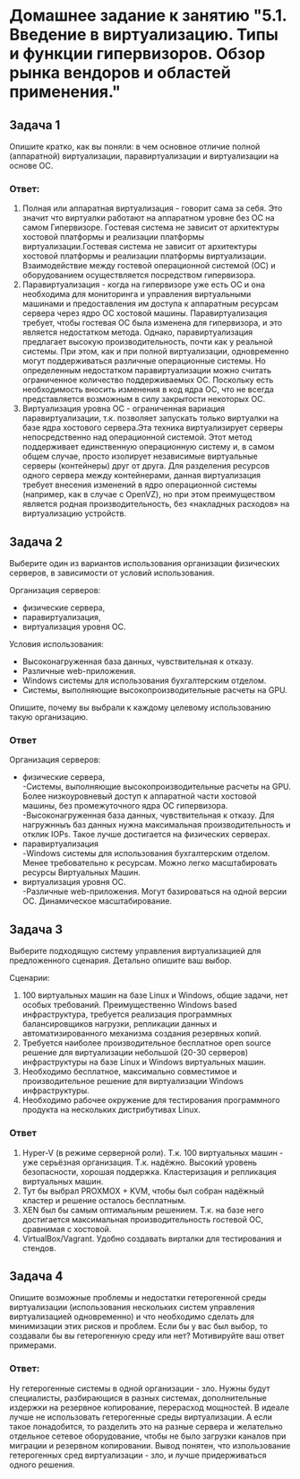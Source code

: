 
# Домашнее задание к занятию "5.1. Введение в виртуализацию. Типы и функции гипервизоров. Обзор рынка вендоров и областей применения."


## Задача 1

Опишите кратко, как вы поняли: в чем основное отличие полной (аппаратной) виртуализации, паравиртуализации и виртуализации на основе ОС.

### Ответ:
1. Полная или аппаратная виртуализация - говорит сама за себя. Это значит что виртуалки работают на аппаратном уровне без ОС на самом Гипервизоре. Гостевая система не зависит от архитектуры хостовой платформы и реализации платформы виртуализации.Гостевая система не зависит от архитектуры хостовой платформы и реализации платформы виртуализации. Взаимодействие между гостевой операционной системой (ОС) и оборудованием осуществляется посредством гипервизора.
2. Паравиртуализация - когда на гипервизоре уже есть ОС и она необходима для мониторинга и управления виртуальными машинами и предоставления им доступа к аппаратным ресурсам сервера через ядро ОС хостовой машины.
Паравиртуализация требует, чтобы гостевая ОС была изменена для гипервизора, и это является недостатком метода. Однако, паравиртуализация предлагает высокую производительность, почти как у реальной системы. При этом, как и при полной виртуализации, одновременно могут поддерживаться различные операционные системы. Но определенным недостатком паравиртуализации можно считать ограниченное количество поддерживаемых ОС. Поскольку есть необходимость вносить изменения в код ядра ОС, что не всегда представляется возможным в силу закрытости некоторых ОС.
3. Виртуализация уровна ОС - ограниченная вариация паравиртуализации, т.к. позволяет запускать только виртуалки на базе ядра хостового сервера.Эта техника виртуализирует серверы непосредственно над операционной системой. Этот метод поддерживает единственную операционную систему и, в самом общем случае, просто изолирует независимые виртуальные серверы (контейнеры) друг от друга. Для разделения ресурсов одного сервера между контейнерами, данная виртуализация требует внесения изменений в ядро операционной системы (например, как в случае с OpenVZ), но при этом преимуществом является родная производительность, без «накладных расходов» на виртуализацию устройств.


## Задача 2

Выберите один из вариантов использования организации физических серверов, в зависимости от условий использования.

Организация серверов:
- физические сервера,
- паравиртуализация,
- виртуализация уровня ОС.

Условия использования:
- Высоконагруженная база данных, чувствительная к отказу.
- Различные web-приложения.
- Windows системы для использования бухгалтерским отделом.
- Системы, выполняющие высокопроизводительные расчеты на GPU.

Опишите, почему вы выбрали к каждому целевому использованию такую организацию.

### Ответ
Организация серверов:
- физические сервера,
  <br>-Системы, выполняющие высокопроизводительные расчеты на GPU. Более низкоуровневый доступ к аппаратной части хостовой машины, без промежуточного ядра ОС гипервизора.
  <br>-Высоконагруженная база данных, чувствительная к отказу. Для нагружнныъ баз данных нужна максимальная производительность и отклик IOPs. Такое лучше достигается на физических серверах.
- паравиртуализация
<br>-Windows системы для использования бухгалтерским отделом. Менее требовательно к ресурсам. Можно легко масштабировать ресурсы Виртуальных Машин.
- виртуализация уровня ОС.
  <br>-Различные web-приложения. Могут базироваться на одной версии ОС. Динамическое масштабирование.


## Задача 3

Выберите подходящую систему управления виртуализацией для предложенного сценария. Детально опишите ваш выбор.

Сценарии:

1. 100 виртуальных машин на базе Linux и Windows, общие задачи, нет особых требований. Преимущественно Windows based инфраструктура, требуется реализация программных балансировщиков нагрузки, репликации данных и автоматизированного механизма создания резервных копий.
2. Требуется наиболее производительное бесплатное open source решение для виртуализации небольшой (20-30 серверов) инфраструктуры на базе Linux и Windows виртуальных машин.
3. Необходимо бесплатное, максимально совместимое и производительное решение для виртуализации Windows инфраструктуры.
4. Необходимо рабочее окружение для тестирования программного продукта на нескольких дистрибутивах Linux.

### Ответ
1. Hyper-V (в режиме серверной роли). Т.к. 100 виртуальных машин - уже серьёзная организация. Т.к. надёжно. Высокий уровень безопасности, хорошая поддержка. Кластеризация и репликация виртуальных машин.
2. Тут бы выбрал PROXMOX + KVM, чтобы был собран надёжный кластер и решение осталось бесплатным.
3. XEN был бы самым оптимальным решением. Т.к. на базе него достигается максимальная производительность гостевой ОС, сравнимая с хостовой.
4. VirtualBox/Vagrant. Удобно создавать вирталки для тестирования и стендов.


## Задача 4

Опишите возможные проблемы и недостатки гетерогенной среды виртуализации (использования нескольких систем управления виртуализацией одновременно) и что необходимо сделать для минимизации этих рисков и проблем. Если бы у вас был выбор, то создавали бы вы гетерогенную среду или нет? Мотивируйте ваш ответ примерами.

### Ответ:
Ну гетерогенные системы в одной организации - зло.
Нужны будут специалисты, разбирающися в разных системах, дополнительные издержки на резервное копирование, перерасход мощностей.
В идеале лучше не использовать гетерогенные среды виртуализации. А если такое понадобится, то разделить это на разные сервера и желательно отдельное сетевое оборудование, чтобы не было загрузки каналов при миграции и резервном копировании.
Вывод понятен, что изпользование гетерогенных сред виртуализации - зло, и лучше придерживаться одного решения. 
